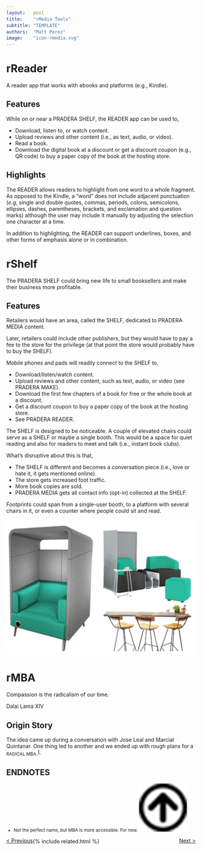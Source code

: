 ```yaml
---
layout:   post
title:    "rMedia Tools"
subtitle: "TEMPLATE"
authors:  "Matt Perez"
image:    "icon-rmedia.svg"
---
```


<div style="display: none;">
 <p>rMedia Tools.</p>
</div>

<h1>rReader</h1>
 <p>A reader app that works with ebooks and platforms (<eg>e.g.</eg>, Kindle).</p>
 <h2>Features</h2>
  <p>While on or near a PRADERA SHELF, the READER app can be used to,</p>
   <ul>
    <li>Download, listen to, or watch content.</li>
    <li>Upload reviews and other content (i.e., as text, audio, or video).</li>
    <li>Read a book.</li>
    <li>Download the digital book at a discount or get a discount coupon (<eg>e.g.</eg>, QR code) to buy a paper copy of the book at the hosting store.</li>
   </ul>
 <h2>Highlights</h2>
  <p>The READER allows readers to highlight from one word to a whole fragment. As opposed to the Kindle, a &ldquo;word&rdquo; does not include adjacent punctuation (<em>e.g</em>, single and double quotes, commas, periods, colons, semicolons, ellipses, dashes, parentheses, brackets, and exclamation and question marks) although the user may include it manually by adjusting the selection one character at a time.</p>
  <p>In addition to highlighting, the READER can support underlines, boxes, and other forms of emphasis alone or in combination.</p>

<h1>rShelf</h1>
 <p>The PRADERA SHELF could bring new life to small booksellers and make their business more profitable.</p>
 <h2>Features</h2>
  <p>Retailers would have an area, called the SHELF, dedicated to PRADERA MEDIA content.</p>
  <p>Later, retailers could include other publishers, but they would have to pay a fee to the store for the privilege (at that point the store would probably have to buy the SHELF).</p>
  <p>Mobile phones and pads will readily connect to the SHELF to,</p>
   <ul>
    <li>Download/listen/watch content.</li>
    <li>Upload reviews and other content, such as text, audio, or video (see PRADERA MAKE).</li>
    <li>Download the first few chapters of a book for free or the whole book at a discount.</li>
    <li>Get a discount coupon to buy a paper copy of the book at the hosting store.</li>
    <li>See PRADERA READER.</li>
   </ul>
  <p>The SHELF is designed to be noticeable. A couple of elevated chairs could serve as a SHELF or maybe a single booth. This would be a space for quiet reading and also for readers to meet and talk (<eg>i.e.</eg>, instant book clubs).</p>
  <p>What’s disruptive about this is that,</p>
   <ul>
    <li>The SHELF is different and becomes a conversation piece (<eg>i.e.</eg>, love or hate it, it gets mentioned online).</li>
    <li>The store gets increased foot traffic.</li>
    <li>More book copies are sold.</li>
    <li>PRADERA MEDIA gets all contact info (opt-in) collected at the SHELF.</li>
   </ul>
  <p>Footprints could span from a single-user booth, to a platform with several chairs in it, or even a counter where people could sit and read.</p>
  <div>
   <img
    src="/assets/img/pradera-reader.svg"
    alt="Three possible configurations for PRADERA READERs. One configuration is a comfortable padded chair within an enclosure. Another would be a cushioned love seath with a thin wall at one end of it. Yet another configuration would be a counter with high chairs."
    title="PRADERA Reader configurations."
   >

<h1>rMBA</h1>
 <div class="_citation">
  <p>Compassion is the radicalism of our time.</p>
  <p id="_signature">Dalai Lama XIV</p>
 </div>
 <h2>Origin Story</h2>
  <p>The idea came up during a conversation with Jose Leal and Marcial Quintanar. One thing led to another and we ended up with rough plans for a <span style="font-size:smaller; ">RADICAL MBA</span>.<sup id="bm01"><a href="#en01">1&nbsp;</a></sup></p>
 <h2 class="_section">ENDNOTES</h2>
  <ul style="font-size:smaller; ">
   <li id="en01">
    <p class="_list-item">
     Not the perfect name, but MBA is more accessible. For now.
     <a class="_uparrow" href="#bm01"><img src="/assets/img/arrow-up-icon.png"></a>
    </p>
   </li>
  </ul>

<div class="_next">
 <span style="float:left; " ><a href="https://radicalcompanies.com/2022/04/01/rmedia">&lt; Previous</a></span>
 <span style="float:right; "><a href="https://radicalcompanies.com/2022/04/03/rlive">     Next &gt;</a></span>
</div>

{% include related.html %}
